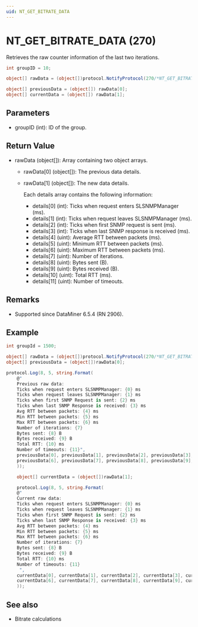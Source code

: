 ```yaml
---
uid: NT_GET_BITRATE_DATA
---
```


# NT_GET_BITRATE_DATA (270)

Retrieves the raw counter information of the last two iterations.

```csharp
int groupID = 10;

object[] rawData = (object[])protocol.NotifyProtocol(270/*NT_GET_BITRATE_DATA*/ , groupID, null);

object[] previousData = (object[]) rawData[0];
object[] currentData = (object[]) rawData[1];
```

## Parameters

- groupID (int): ID of the group.

## Return Value

- rawData (object[]): Array containing two object arrays.
  - rawData[0] (object[]): The previous data details.
  - rawData[1] (object[]): The new data details.

    Each details array contains the following information:

    - details[0] (int): Ticks when request enters SLSNMPManager (ms).
    - details[1] (int): Ticks when request leaves SLSNMPManager (ms).
    - details[2] (int): Ticks when first SNMP request is sent (ms).
    - details[3] (int): Ticks when last SNMP response is received (ms).
    - details[4] (uint): Average RTT between packets (ms).
    - details[5] (uint): Minimum RTT between packets (ms).
    - details[6] (uint): Maximum RTT between packets (ms).
    - details[7] (uint): Number of iterations.
    - details[8] (uint): Bytes sent (B).
    - details[9] (uint): Bytes received (B).
    - details[10] (uint): Total RTT (ms).
    - details[11] (uint): Number of timeouts.

## Remarks

- Supported since DataMiner 6.5.4 (RN 2906).

## Example

```csharp
int groupId = 1500;

object[] rawData = (object[])protocol.NotifyProtocol(270/*NT_GET_BITRATE_DATA*/, groupId, null);
object[] previousData = (object[])rawData[0];

protocol.Log(8, 5, string.Format(
    @"
    Previous raw data:
    Ticks when request enters SLSNMPManager: {0} ms
    Ticks when request leaves SLSNMPManager: {1} ms
    Ticks when first SNMP Request is sent: {2} ms
    Ticks when last SNMP Response is received: {3} ms
    Avg RTT between packets: {4} ms
    Min RTT between packets: {5} ms
    Max RTT between packets: {6} ms
    Number of iterations: {7}
    Bytes sent: {8} B
    Bytes received: {9} B
    Total RTT: {10} ms
    Number of timeouts: {11}",
    previousData[0], previousData[1], previousData[2], previousData[3], previousData[4], previousData[5],
    previousData[6], previousData[7], previousData[8], previousData[9], previousData[10], previousData[11]
    ));

    object[] currentData = (object[])rawData[1];

    protocol.Log(8, 5, string.Format(
    @"
    Current raw data:
    Ticks when request enters SLSNMPManager: {0} ms
    Ticks when request leaves SLSNMPManager: {1} ms
    Ticks when first SNMP Request is sent: {2} ms
    Ticks when last SNMP Response is received: {3} ms
    Avg RTT between packets: {4} ms
    Min RTT between packets: {5} ms
    Max RTT between packets: {6} ms
    Number of iterations: {7}
    Bytes sent: {8} B
    Bytes received: {9} B
    Total RTT: {10} ms
    Number of timeouts: {11}
     ",
    currentData[0], currentData[1], currentData[2], currentData[3], currentData[4], currentData[5],
    currentData[6], currentData[7], currentData[8], currentData[9], currentData[10], currentData[11]
    ));
```

## See also

- Bitrate calculations

